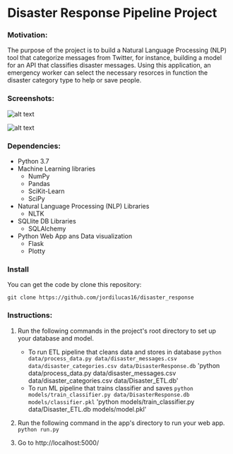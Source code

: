 # Disaster Response Pipeline Project

### Motivation:
The purpose of the project is to build a Natural Language Processing (NLP) tool that categorize messages from Twitter, for instance, building a model for an API that classifies disaster messages.
Using this application, an emergency worker can select the necessary resorces in function the disaster category type to help or save people.

### Screenshots:

![alt text](https://github.com/jordilucas16/disaster_response/blob/master/screenshot_1.PNG)

![alt text](https://github.com/jordilucas16/disaster_response/blob/master/screenshot_2.PNG)

### Dependencies:
* Python 3.7
* Machine Learning libraries
    * NumPy
    * Pandas
    * SciKit-Learn
    * SciPy
* Natural Language Processing (NLP) Libraries
    * NLTK 
* SQLlite DB Libraries
    * SQLAlchemy
* Python Web App ans Data visualization
    * Flask
    * Plotty
    
### Install
You can get the code by clone this repository:

`git clone https://github.com/jordilucas16/disaster_response`

### Instructions:
1. Run the following commands in the project's root directory to set up your database and model.

    - To run ETL pipeline that cleans data and stores in database
        `python data/process_data.py data/disaster_messages.csv data/disaster_categories.csv data/DisasterResponse.db`
        'python data/process_data.py data/disaster_messages.csv data/disaster_categories.csv data/Disaster_ETL.db'
    - To run ML pipeline that trains classifier and saves
        `python models/train_classifier.py data/DisasterResponse.db models/classifier.pkl`
        'python models/train_classifier.py data/Disaster_ETL.db models/model.pkl'

2. Run the following command in the app's directory to run your web app.
    `python run.py`

3. Go to http://localhost:5000/ 
